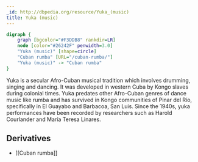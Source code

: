 ```yaml
---
_id: http://dbpedia.org/resource/Yuka_(music)
title: Yuka (music)
---
```


```dot
digraph {
	graph [bgcolor="#F3DDB8" rankdir=LR]
	node [color="#26242F" penwidth=3.0]
	"Yuka (music)" [shape=circle]
	"Cuban rumba" [URL="/cuban-rumba/"]
	"Yuka (music)" -> "Cuban rumba"
}
```

Yuka is a secular Afro-Cuban musical tradition which involves drumming, singing and dancing. It was developed in western Cuba by Kongo slaves during colonial times. Yuka predates other Afro-Cuban genres of dance music like rumba and has survived in Kongo communities of Pinar del Río, specifically in El Guayabo and Barbacoa, San Luis. Since the 1940s, yuka performances have been recorded by researchers such as Harold Courlander and María Teresa Linares.

## Derivatives
- [[Cuban rumba]]
